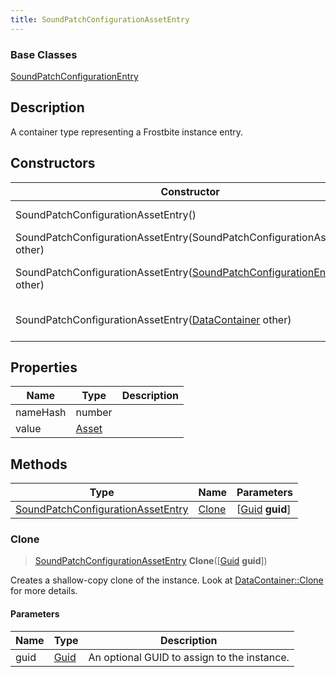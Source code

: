 ```yaml
---
title: SoundPatchConfigurationAssetEntry
---
```

### Base Classes

[SoundPatchConfigurationEntry](/vext/ref/fb/soundpatchconfigurationentry/)

## Description

A container type representing a Frostbite instance entry.

## Constructors

| Constructor                                                                                           | Description                                                                                                                                                        |
| ----------------------------------------------------------------------------------------------------- | ------------------------------------------------------------------------------------------------------------------------------------------------------------------ |
| SoundPatchConfigurationAssetEntry()                                                                   | Create a new instance of this container type.                                                                                                                      |
| SoundPatchConfigurationAssetEntry(SoundPatchConfigurationAssetEntry other)                            | Create a reference copy of an instance of the same type.                                                                                                           |
| SoundPatchConfigurationAssetEntry([SoundPatchConfigurationEntry](/vext/ref/fb/soundpatchconfigurationentry/) other) | Upcast an instance of type [SoundPatchConfigurationEntry](/vext/ref/fb/soundpatchconfigurationentry/) to [SoundPatchConfigurationAssetEntry](/vext/ref/fb/soundpatchconfigurationassetentry/). |
| SoundPatchConfigurationAssetEntry([DataContainer](/vext/ref/shared/class/datacontainer) other)          | Upcast an instance of type [DataContainer](/vext/ref/shared/class/datacontainer) to [SoundPatchConfigurationAssetEntry](/vext/ref/fb/soundpatchconfigurationassetentry/).          |

## Properties

| Name     | Type           | Description |
| -------- | -------------- | ----------- |
| nameHash | number         |             |
| value    | [Asset](/vext/ref/fb/asset/) |             |

## Methods

| Type                                                                   | Name            | Parameters                                     |
| ---------------------------------------------------------------------- | --------------- | ---------------------------------------------- |
| [SoundPatchConfigurationAssetEntry](/vext/ref/fb/soundpatchconfigurationassetentry/) | [Clone](#clone) | \[[Guid](/vext/ref/shared/class/guid) **guid**\] |

### Clone

> [SoundPatchConfigurationAssetEntry](/vext/ref/fb/soundpatchconfigurationassetentry/) **Clone**(\[[Guid](/vext/ref/shared/class/guid) **guid**\])

Creates a shallow-copy clone of the instance. Look at [DataContainer::Clone](/vext/ref/shared/class/datacontainer#clone) for more details.

#### Parameters

| Name | Type         | Description                                 |
| ---- | ------------ | ------------------------------------------- |
| guid | [Guid](/vext/ref/shared/class/guid/) | An optional GUID to assign to the instance. |
